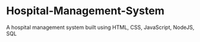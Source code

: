 # Hospital-Management-System
A hospital management system built using HTML, CSS, JavaScript, NodeJS, SQL
